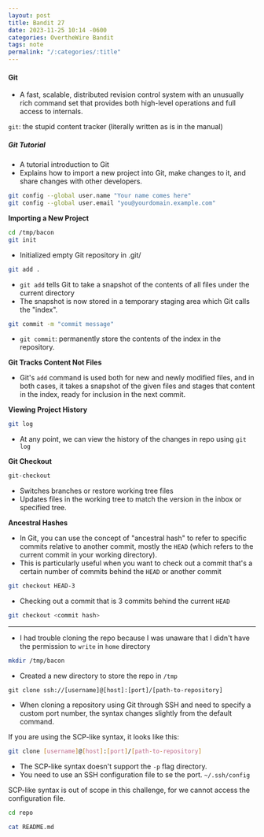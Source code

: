 ```yaml
---
layout: post
title: Bandit 27
date: 2023-11-25 10:14 -0600
categories: OvertheWire Bandit
tags: note
permalink: "/:categories/:title"
---
```


#### Git
- A fast, scalable, distributed revision control system with an unusually rich command set that provides both high-level operations and full access to internals.

`git`: the stupid content tracker (literally written as is in the manual)

##### Git Tutorial
- A tutorial introduction to Git
- Explains how to import a new project into Git, make changes to it, and share changes with other developers.

```bash
git config --global user.name "Your name comes here"
git config --global user.email "you@yourdomain.example.com"
```

**Importing a New Project**

```bash
cd /tmp/bacon
git init
```
- Initialized empty Git repository in .git/

```bash
git add .
```
- `git add` tells Git to take a snapshot of the contents of all files under the current directory
- The snapshot is now stored in a temporary staging area which Git calls the "index".

```bash
git commit -m "commit message"
```
-  `git commit`: permanently store the contents of the index in the repository. 

**Git Tracks Content Not Files**
- Git's `add` command is used both for new and newly modified files, and in both cases, it takes a snapshot of the given files and stages that content in the index, ready for inclusion in the next commit.

**Viewing Project History**
```bash
git log
```
- At any point, we can view the history of the changes in repo using `git log`


**Git Checkout**
```bash
git-checkout
```
- Switches branches or restore working tree files
- Updates files in the working tree to match the version in the inbox or specified tree. 

**Ancestral Hashes**
- In Git, you can use the concept of "ancestral hash" to refer to specific commits relative to another commit, mostly the `HEAD` (which refers to the current commit in your working directory).
- This is particularly useful when you want to check out a commit that's a certain number of commits behind the `HEAD` or another commit

```bash
git checkout HEAD-3
```
- Checking out a commit that is 3 commits behind the current `HEAD`

```bash
git checkout <commit hash>
```

---


- I had trouble cloning the repo because I was unaware that I didn't have the permission to `write` in `home` directory

```bash
mkdir /tmp/bacon
```
- Created a new directory to store the repo in `/tmp` 


```
git clone ssh://[username]@[host]:[port]/[path-to-repository]
```
- When cloning a repository using Git through SSH and need to specify a custom port number, the syntax changes slightly from the default command. 


If you are using the SCP-like syntax, it looks like this:
```bash
git clone [username]@[host]:[port]/[path-to-repository]
```
- The SCP-like syntax doesn't support the `-p` flag directory. 
- You need to use an SSH configuration file to se the port.  `~/.ssh/config`

SCP-like syntax is out of scope in this challenge, for we cannot access the configuration file.

```bash
cd repo
```

```bash
cat README.md
```

